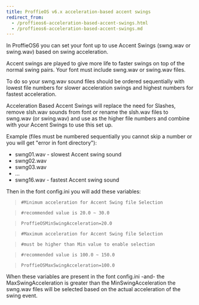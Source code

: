 ```yaml
---
title: ProffieOS v6.x acceleration-based accent swings
redirect_from:
  - /proffieos6-acceleration-based-accent-swings.html
  - /proffieos6-acceleration-based-accent-swings.md
---
```

In ProffieOS6 you can set your font up to use Accent Swings (swng.wav or swing.wav) based on swing acceleration.

Accent swings are played to give more life to faster swings on top of the normal swing pairs. Your font must include swng.wav or swing.wav files.

To do so your swng.wav sound files should be ordered sequentially with lowest file numbers for slower acceleration swings and highest numbers for fastest acceleration.

Acceleration Based Accent Swings will replace the need for Slashes, remove slsh.wav sounds from font or rename the slsh.wav files to swng.wav (or swing.wav) and use as the higher file numbers and combine with your Accent Swings to use this set up.

Example (files must be numbered sequentially you cannot skip a number or you will get "error in font directory"):
* swng01.wav - slowest Accent swing sound
* swng02.wav
* swng03.wav
* ...
* swng16.wav - fastest Accent swing sound


Then in the font config.ini you will add these variables:

> `#Minimum acceleration for Accent Swing file Selection`

> `#recommended value is 20.0 ~ 30.0`

> `ProffieOSMinSwingAcceleration=20.0`



> `#Maximum acceleration for Accent Swing file Selection`

> `#must be higher than Min value to enable selection`

> `#recommended value is 100.0 ~ 150.0`

> `ProffieOSMaxSwingAcceleration=100.0`

When these variables are present in the font config.ini -and- the MaxSwingAcceleration is greater than the MinSwingAcceleration the swng.wav files will be selected based on the actual acceleration of the swing event.

